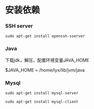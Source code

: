 # 安装依赖

### SSH server

`sudo apt-get install openssh-sserver`

### Java

下载jdk，解压，配置环境变量JAVA_HOME

$JAVA_HOME = /home/lyx/lib/jvm/java

### Mysql

`sudo apt-get install mysql-server`

`sudo apt-get install mysql-client`

